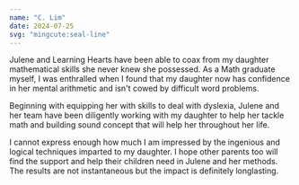 ```yaml
---
name: "C. Lim"
date: 2024-07-25
svg: "mingcute:seal-line"
---
```


Julene and Learning Hearts have been able to coax from my daughter mathematical skills she never knew she possessed. As a Math graduate myself, I was enthralled when I found that my daughter now has confidence in her mental arithmetic and isn't cowed by difficult word problems.  

Beginning with equipping her with skills to deal with dyslexia, Julene and her team have been diligently working with my daughter to help her tackle math and building sound concept that will help her throughout her life.  

I cannot express enough how much I am impressed by the ingenious and logical techniques imparted to my daughter. I hope other parents too will find the support and help their children need in Julene and her methods. The results are not instantaneous but the impact is definitely longlasting.  
